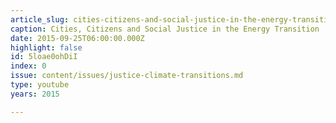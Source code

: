 ```yaml
---
article_slug: cities-citizens-and-social-justice-in-the-energy-transition
caption: Cities, Citizens and Social Justice in the Energy Transition
date: 2015-09-25T06:00:00.000Z
highlight: false
id: 5loae0ohDiI
index: 0
issue: content/issues/justice-climate-transitions.md
type: youtube
years: 2015

---
```

